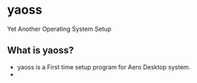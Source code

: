 # yaoss
Yet Another Operating System Setup

## What is yaoss?
- yaoss is a First time setup program for Aero Desktop system.
- 
